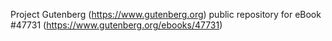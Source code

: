 Project Gutenberg (https://www.gutenberg.org) public repository for eBook #47731 (https://www.gutenberg.org/ebooks/47731)
